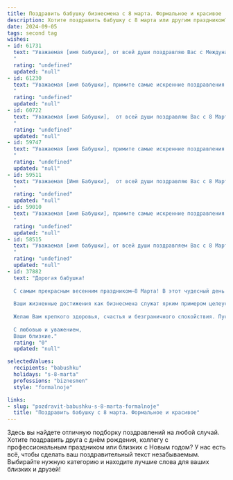 ```yaml
---
title: Поздравить бабушку бизнесмена с 8 марта. Формальное и красивое
description: Хотите поздравить бабушку с 8 марта или другим праздником? Наш ИИ создаст незабываемое поздравление, а вы обязательно выделитесь среди других.  
date: 2024-09-05
tags: second tag
wishes:
- id: 61731
  text: "Уважаемая [имя бабушки], от всей души поздравляю Вас с Международным женским днём! Желаю Вам крепкого здоровья, благополучия и процветания! Пусть в Вашей жизни всегда царят мир, гармония и радость! Пусть Ваш бизнес процветает, а все дела будут успешными!
  "
  rating: "undefined"
  updated: "null"
- id: 61230
  text: "Уважаемая [имя бабушки], примите самые искренние поздравления с Международным женским днем! Желаем Вам крепкого здоровья, благополучия, весеннего настроения и бесконечного счастья! Пусть в Вашей жизни всегда царят любовь, тепло и забота.
  "
  rating: "undefined"
  updated: "null"
- id: 60722
  text: "Уважаемая [имя Бабушки],  от всей души поздравляю Вас с 8 Марта! Желаю Вам крепкого здоровья, благополучия, весеннего настроения и  дальнейших успехов в Вашем бизнесе.
  "
  rating: "undefined"
  updated: "null"
- id: 59747
  text: "Уважаемая [имя Бабушки], примите самые искренние поздравления с 8 Марта! Желаю Вам крепкого здоровья, неизменного оптимизма и благополучия. Пусть каждый день будет наполнен радостью, теплом и любовью близких.
  "
  rating: "undefined"
  updated: "null"
- id: 59511
  text: "Уважаемая [Имя Бабушки],  от всей души поздравляю Вас с 8 Марта!  Желаю Вам крепкого здоровья, неиссякаемой энергии и  успеха в Ваших бизнес-проектах. Пусть каждый день приносит Вам радость, а Ваша жизнь будет наполнена счастьем и любовью.
  "
  rating: "undefined"
  updated: "null"
- id: 59010
  text: "Уважаемая [имя Бабушки], примите самые искренние поздравления с 8 Марта! Желаем Вам крепкого здоровья, оптимизма, благополучия и ярких впечатлений. Пусть Ваша деловая хватка и неутомимый дух всегда сопутствуют Вам в жизни.
  "
  rating: "undefined"
  updated: "null"
- id: 58515
  text: "Уважаемая [имя бабушки], от всей души поздравляем Вас с 8 Марта! Желаем Вам крепкого здоровья, семейного благополучия и успехов в Ваших деловых начинаниях. Пусть каждый день приносит Вам радость, а Ваша жизнь будет наполнена любовью и заботой близких людей.
  "
  rating: "undefined"
  updated: "null"
- id: 37882
  text: "Дорогая бабушка!
  
  С самым прекрасным весенним праздником—8 Марта! В этот чудесный день позвольте выразить Вам свою глубокую признательность и восхищение. Вы — наш маяк мудрости и любви, источник вдохновения и уюта.
  
  Ваши жизненные достижения как бизнесмена служат ярким примером целеустремленности и настойчивости. Вы всегда учили нас трудиться с любовью и уважением к делу, и за это мы Вам бесконечно благодарны.
  
  Желаю Вам крепкого здоровья, счастья и безграничного спокойствия. Пусть каждый день приносит радость, а окружающие дарят тепло и заботу.
  
  С любовью и уважением,
  Ваши близкие."
  rating: "0"
  updated: "null"

selectedValues:
  recipients: "babushku"
  holidays: "s-8-marta"
  professions: "biznesmen"
  style: "formalnoje"

links:
- slug: "pozdravit-babushku-s-8-marta-formalnoje"
  title: "Поздравить бабушку с 8 марта. Формальное и красивое"
---
```


Здесь вы найдете отличную подборку поздравлений на любой случай. 
Хотите поздравить друга с днём рождения, коллегу с профессиональным праздником или близких с Новым годом? У нас есть всё, чтобы сделать ваш поздравительный текст незабываемым. Выбирайте нужную категорию и находите лучшие слова для ваших близких и друзей!
